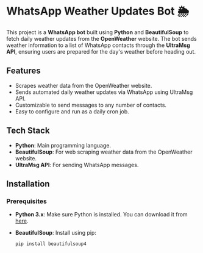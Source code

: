 # WhatsApp Weather Updates Bot 🌦️

This project is a **WhatsApp bot** built using **Python** and **BeautifulSoup** to fetch daily weather updates from the **OpenWeather** website. The bot sends weather information to a list of WhatsApp contacts through the **UltraMsg API**, ensuring users are prepared for the day's weather before heading out.

## Features

- Scrapes weather data from the OpenWeather website.
- Sends automated daily weather updates via WhatsApp using UltraMsg API.
- Customizable to send messages to any number of contacts.
- Easy to configure and run as a daily cron job.

## Tech Stack

- **Python**: Main programming language.
- **BeautifulSoup**: For web scraping weather data from the OpenWeather website.
- **UltraMsg API**: For sending WhatsApp messages.

## Installation

### Prerequisites

- **Python 3.x**: Make sure Python is installed. You can download it from [here](https://www.python.org/downloads/).
- **BeautifulSoup**: Install using pip:

  ```bash
  pip install beautifulsoup4
